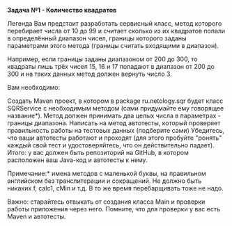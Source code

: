 **Задача №1 - Количество квадратов**

Легенда
Вам предстоит разработать сервисный класс, метод которого перебирает числа от 10 до 99 и считает сколько из их квадратов попали в определённый диапазон чисел, границы которого заданы параметрами этого метода (границы считать входящими в диапазон).

Например, если границы заданы диапазоном от 200 до 300, то квадраты лишь трёх чисел 15, 16 и 17 попадают в диапазон от 200 до 300 и на таких данных метод должен вернуть число 3.

Вам необходимо:

Создать Maven проект, в котором в package ru.netology.sqr будет класс SQRService с необходимым методом (сами придумайте ему говорящее название*).
Метод должен принимать два целых числа в параметрах - границы диапазона.
Написать на метод автотесты, который проверяет правильность работы на тестовых данных (подберите сами)
Убедитесь, что ваши автотесты работают и проходят (для этого пробуйте "ронять" каждый свой тест и удостоверяйтесь, что он действительно падает).
Итого: у вас должен быть репозиторий на GitHub, в котором расположен ваш Java-код и автотесты к нему.

Примечание:* имена методов с маленькой буквы, на правильном английском без транслитерации и сокращений. Не должно быть никаких f, calc1, cMin и т.д. В то же время перебарщивать тоже не надо.

Важно: старайтесь отвыкать от создания класса Main и проверки работы приложения через него. Помните, что для проверки у вас есть Maven и автотесты.